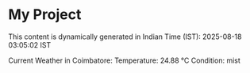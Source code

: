 # My Project

This content is dynamically generated in Indian Time (IST): 2025-08-18 03:05:02 IST


Current Weather in Coimbatore:
Temperature: 24.88 °C
Condition: mist

